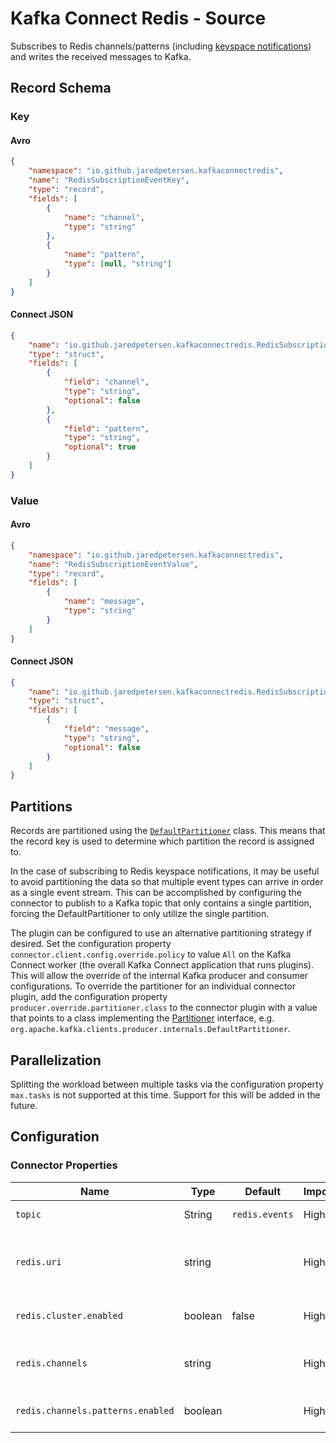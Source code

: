 # Kafka Connect Redis - Source
Subscribes to Redis channels/patterns (including [keyspace notifications](https://redis.io/topics/notifications)) and writes the received messages to Kafka.

## Record Schema

### Key
#### Avro
```json
{
    "namespace": "io.github.jaredpetersen.kafkaconnectredis",
    "name": "RedisSubscriptionEventKey",
    "type": "record",
    "fields": [
        {
            "name": "channel",
            "type": "string"
        },
        {
            "name": "pattern",
            "type": [null, "string"]
        }
    ]
}
```

#### Connect JSON
```json
{
    "name": "io.github.jaredpetersen.kafkaconnectredis.RedisSubscriptionEventKey",
    "type": "struct",
    "fields": [
        {
            "field": "channel",
            "type": "string",
            "optional": false
        },
        {
            "field": "pattern",
            "type": "string",
            "optional": true
        }
    ]
}
```

### Value
#### Avro
```json
{
    "namespace": "io.github.jaredpetersen.kafkaconnectredis",
    "name": "RedisSubscriptionEventValue",
    "type": "record",
    "fields": [
        {
            "name": "message",
            "type": "string"
        }
    ]
}
```

#### Connect JSON
```json
{
    "name": "io.github.jaredpetersen.kafkaconnectredis.RedisSubscriptionEventValue",
    "type": "struct",
    "fields": [
        {
            "field": "message",
            "type": "string",
            "optional": false
        }
    ]
}
```

## Partitions
Records are partitioned using the [`DefaultPartitioner`](https://github.com/apache/kafka/blob/trunk/clients/src/main/java/org/apache/kafka/clients/producer/internals/DefaultPartitioner.java) class. This means that the record key is used to determine which partition the record is assigned to.

In the case of subscribing to Redis keyspace notifications, it may be useful to avoid partitioning the data so that multiple event types can arrive in order as a single event stream. This can be accomplished by configuring the connector to publish to a Kafka topic that only contains a single partition, forcing the DefaultPartitioner to only utilize the single partition.

The plugin can be configured to use an alternative partitioning strategy if desired. Set the configuration property `connector.client.config.override.policy` to value `All` on the Kafka Connect worker (the overall Kafka Connect application that runs plugins). This will allow the override of the internal Kafka producer and consumer configurations. To override the partitioner for an individual connector plugin, add the configuration property `producer.override.partitioner.class` to the connector plugin with a value that points to a class implementing the [Partitioner](https://github.com/apache/kafka/blob/trunk/clients/src/main/java/org/apache/kafka/clients/producer/Partitioner.java) interface, e.g. `org.apache.kafka.clients.producer.internals.DefaultPartitioner`.

## Parallelization
Splitting the workload between multiple tasks via the configuration property `max.tasks` is not supported at this time. Support for this will be added in the future.

## Configuration
### Connector Properties
| Name                              | Type    | Default        | Importance | Description                                             |
| --------------------------------- | ------- | -------------- | ---------- | ------------------------------------------------------- |
| `topic`                           | String  | `redis.events` | High       | Topic to write to.                                      |
| `redis.uri`                       | string  |                | High       | Redis connection information provided via a URI string. |
| `redis.cluster.enabled`           | boolean | false          | High       | Target Redis is running as a cluster.                   |
| `redis.channels`                  | string  |                | High       | Redis channels to subscribe to separated by commas.     |
| `redis.channels.patterns.enabled` | boolean |                | High       | Redis channels use patterns (PSUBSCRIBE).               |
